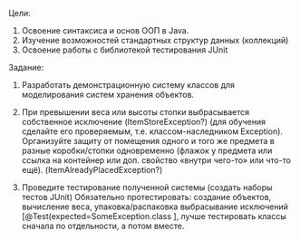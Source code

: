 Цели: 	
1. Освоение синтаксиса и основ ООП в Java. 
2. Изучение возможностей стандартных структур данных (коллекций)
3. Освоение работы с библиотекой тестирования JUnit

Задание: 
1. Разработать демонстрационную систему классов для моделирования систем хранения объектов. 

2. При превышении веса или высоты стопки выбрасывается собственное исключение (ItemStoreException?) (для обучения сделайте его проверяемым, т.е. классом-наследником Exception). Организуйте защиту от помещения одного и того же предмета в разные коробки/стопки одновременно (флажок у предмета или ссылка на контейнер или доп. свойство «внутри чего-то» или что-то ещё). (ItemAlreadyPlacedException?)

3.  Проведите тестирование полученной системы (создать наборы тестов JUnit) 
Обязательно протестировать: создание объектов,  вычисление веса, упаковка/распаковка выбрасывание исключений [@Test(expected=SomeException.class ], лучше тестировать классы сначала по отдельности, а потом вместе.
